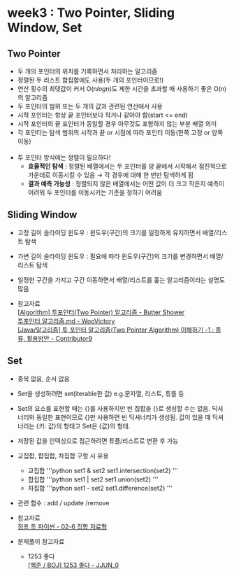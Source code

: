 # week3 : Two Pointer, Sliding Window, Set

## Two Pointer
- 두 개의 포인터의 위치를 기록하면서 처리하는 알고리즘
- 정렬된 두 리스트 합집합에도 사용(두 개의 포인터이므로!)
- 연산 횟수의 최댓값이 커서 O(n*log*n)도 제한 시간을 초과할 때 사용하기 좋은 O(n)의 알고리즘
- 두 포인터의 범위 또는 두 개의 값과 관련된 연산에서 사용
- 시작 포인터는 항상 끝 포인터보다 작거나 같아야 함(start <= end)
- 시작 포인터의 끝 포인터가 동일할 경우 아무것도 포함하지 않는 부분 배열 의미
- 각 포인터는 탐색 범위의 시작과 끝 or 시점에 따라 포인터 이동(한쪽 고정 or 양쪽 이동)
<br><br>
- 투 포인터 방식에는 정렬이 필요하다!
	- **효율적인 탐색** : 정렬된 배열에서는 두 포인터를 양 끝에서 시작해서 점진적으로 가운데로 이동시킬 수 있음 → 각 경우에 대해 한 번만 탐색하게 됨
	- **결과 예측 가능성** : 정렬되지 않은 배열에서는 어떤 값이 더 크고 작은지 예측이 어려워 두 포인터를 이동시키는 기준을 정하기 어려움

## Sliding Window
- 고정 길이 슬라이딩 윈도우 : 윈도우(구간)의 크기를 일정하게 유지하면서 배열/리스트 탐색
- 가변 길이 슬라이딩 윈도우 : 필요에 따라 윈도우(구간)의 크기를 변경하면서 배열/리스트 탐색
- 일정한 구간을 가지고 구간 이동하면서 배열/리스트를 훑는 알고리즘이라는 설명도 많음

- 참고자료  
[[Algorithm] 투포인터(Two Pointer) 알고리즘 - Butter Shower](https://butter-shower.tistory.com/226)  
[투포인터 알고리즘.md - WooVictory](https://github.com/WooVictory/Ready-For-Tech-Interview/blob/master/Algorithm/%ED%88%AC%ED%8F%AC%EC%9D%B8%ED%84%B0%20%EC%95%8C%EA%B3%A0%EB%A6%AC%EC%A6%98.md)  
[[Java/알고리즘] 투 포인터 알고리즘(Two Pointer Algorithm) 이해하기 -1 : 종류, 활용방안 - Contributor9](https://adjh54.tistory.com/384)

## Set
- 중복 없음, 순서 없음
- Set을 생성하려면 set(iterable한 값) e.g.문자열, 리스트, 튜플 등
- Set의 요소를 표현할 때는 {}를 사용하지만 빈 집합을 {}로 생성할 수는 없음. 딕셔너리와 동일한 표현이므로 {}만 사용하면 빈 딕셔너리가 생성됨. 값이 있을 때 딕셔너리는 {키: 값}의 형태고 Set은 {값}의 형태.
- 저장된 값을 인덱싱으로 접근하려면 튜플/리스트로 변환 후 가능
- 교집합, 합집합, 차집합 구할 시 유용
	- 교집합
	'''python
	set1 & set2
	set1.intersection(set2)
	'''
	- 합집합
	'''python
	set1 | set2
	set1.union(set2)
	'''
	- 차집합
	'''python
	set1 - set2
	set1.difference(set2)
	'''
- 관련 함수 : add / update /remove

- 참고자료  
	[점프 투 파이썬 - 02-6 집합 자료형](https://wikidocs.net/1015)

- 문제풀이 참고자료
	- 1253 좋다  
	[[백준 / BOJ] 1253 좋다 - JJUN_0](https://dlwnsdud205.tistory.com/158)